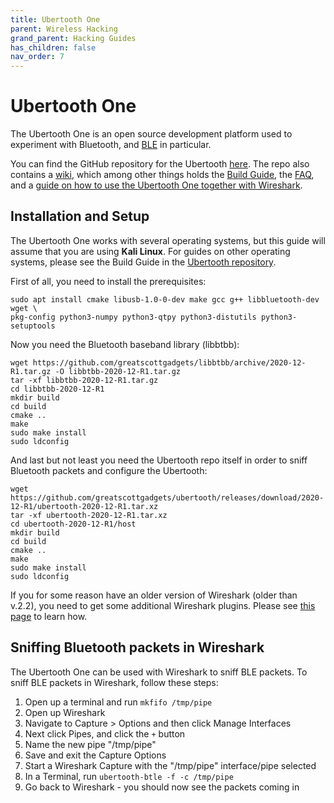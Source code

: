 ```yaml
---
title: Ubertooth One
parent: Wireless Hacking
grand_parent: Hacking Guides
has_children: false
nav_order: 7
---
```


# Ubertooth One

The Ubertooth One is an open source development platform used to experiment with Bluetooth, and [BLE](/pages/guides/radio/ble.html) in particular.

You can find the GitHub repository for the Ubertooth [here](https://github.com/greatscottgadgets/ubertooth). The repo also contains a [wiki](https://github.com/greatscottgadgets/ubertooth/wiki), which among other things holds the [Build Guide](https://github.com/greatscottgadgets/ubertooth/wiki/Build-Guide), the [FAQ](https://github.com/greatscottgadgets/ubertooth/wiki/FAQ), and a [guide on how to use the Ubertooth One together with Wireshark](https://github.com/greatscottgadgets/ubertooth/wiki/Capturing-BLE-in-Wireshark).

## Installation and Setup
The Ubertooth One works with several operating systems, but this guide will assume that you are using <b>Kali Linux</b>. For guides on other operating systems, please see the Build Guide in the [Ubertooth repository](https://github.com/greatscottgadgets/ubertooth/wiki/Build-Guide).

First of all, you need to install the prerequisites:
```
sudo apt install cmake libusb-1.0-0-dev make gcc g++ libbluetooth-dev wget \
pkg-config python3-numpy python3-qtpy python3-distutils python3-setuptools
```

Now you need the Bluetooth baseband library (libbtbb):
```
wget https://github.com/greatscottgadgets/libbtbb/archive/2020-12-R1.tar.gz -O libbtbb-2020-12-R1.tar.gz
tar -xf libbtbb-2020-12-R1.tar.gz
cd libbtbb-2020-12-R1
mkdir build
cd build
cmake ..
make
sudo make install
sudo ldconfig
```

And last but not least you need the Ubertooth repo itself in order to sniff Bluetooth packets and configure the Ubertooth:
```
wget https://github.com/greatscottgadgets/ubertooth/releases/download/2020-12-R1/ubertooth-2020-12-R1.tar.xz
tar -xf ubertooth-2020-12-R1.tar.xz
cd ubertooth-2020-12-R1/host
mkdir build
cd build
cmake ..
make
sudo make install
sudo ldconfig
```

If you for some reason have an older version of Wireshark (older than v.2.2), you need to get some additional Wireshark plugins. Please see [this page](https://github.com/greatscottgadgets/ubertooth/wiki/Build-Guide#wireshark-plugins) to learn how.

## Sniffing Bluetooth packets in Wireshark
The Ubertooth One can be used with Wireshark to sniff BLE packets. To sniff BLE packets in Wireshark, follow these steps:
1. Open up a terminal and run `mkfifo /tmp/pipe`
2. Open up Wireshark
3. Navigate to Capture > Options and then click Manage Interfaces
4. Next click Pipes, and click the `+` button
5. Name the new pipe "/tmp/pipe"
6. Save and exit the Capture Options
7. Start a Wireshark Capture with the "/tmp/pipe" interface/pipe selected
8. In a Terminal, run `ubertooth-btle -f -c /tmp/pipe`
9. Go back to Wireshark - you should now see the packets coming in

<!---
## Spectrum Analysis

## Bluetooth Hacking - An example
Garmin Venu Smartwatch?
https://github.com/greatscottgadgets/ubertooth/wiki/Getting-Started
-->
